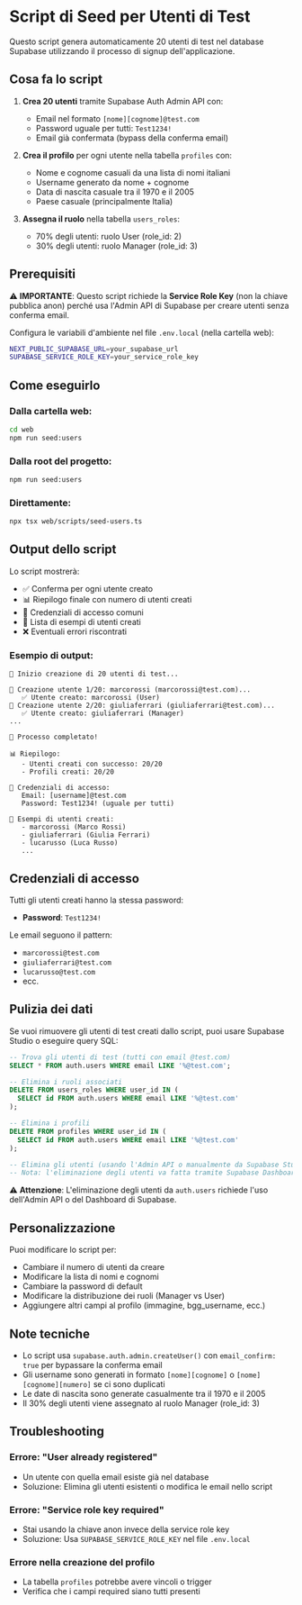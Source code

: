 # Script di Seed per Utenti di Test

Questo script genera automaticamente 20 utenti di test nel database Supabase utilizzando il processo di signup dell'applicazione.

## Cosa fa lo script

1. **Crea 20 utenti** tramite Supabase Auth Admin API con:

   - Email nel formato `[nome][cognome]@test.com`
   - Password uguale per tutti: `Test1234!`
   - Email già confermata (bypass della conferma email)

2. **Crea il profilo** per ogni utente nella tabella `profiles` con:

   - Nome e cognome casuali da una lista di nomi italiani
   - Username generato da nome + cognome
   - Data di nascita casuale tra il 1970 e il 2005
   - Paese casuale (principalmente Italia)

3. **Assegna il ruolo** nella tabella `users_roles`:
   - 70% degli utenti: ruolo User (role_id: 2)
   - 30% degli utenti: ruolo Manager (role_id: 3)

## Prerequisiti

⚠️ **IMPORTANTE**: Questo script richiede la **Service Role Key** (non la chiave pubblica anon) perché usa l'Admin API di Supabase per creare utenti senza conferma email.

Configura le variabili d'ambiente nel file `.env.local` (nella cartella web):

```bash
NEXT_PUBLIC_SUPABASE_URL=your_supabase_url
SUPABASE_SERVICE_ROLE_KEY=your_service_role_key
```

## Come eseguirlo

### Dalla cartella web:

```bash
cd web
npm run seed:users
```

### Dalla root del progetto:

```bash
npm run seed:users
```

### Direttamente:

```bash
npx tsx web/scripts/seed-users.ts
```

## Output dello script

Lo script mostrerà:

- ✅ Conferma per ogni utente creato
- 📊 Riepilogo finale con numero di utenti creati
- 📧 Credenziali di accesso comuni
- 👤 Lista di esempi di utenti creati
- ❌ Eventuali errori riscontrati

### Esempio di output:

```
👥 Inizio creazione di 20 utenti di test...

📝 Creazione utente 1/20: marcorossi (marcorossi@test.com)...
   ✅ Utente creato: marcorossi (User)
📝 Creazione utente 2/20: giuliaferrari (giuliaferrari@test.com)...
   ✅ Utente creato: giuliaferrari (Manager)
...

🎉 Processo completato!

📊 Riepilogo:
   - Utenti creati con successo: 20/20
   - Profili creati: 20/20

📧 Credenziali di accesso:
   Email: [username]@test.com
   Password: Test1234! (uguale per tutti)

👤 Esempi di utenti creati:
   - marcorossi (Marco Rossi)
   - giuliaferrari (Giulia Ferrari)
   - lucarusso (Luca Russo)
   ...
```

## Credenziali di accesso

Tutti gli utenti creati hanno la stessa password:

- **Password**: `Test1234!`

Le email seguono il pattern:

- `marcorossi@test.com`
- `giuliaferrari@test.com`
- `lucarusso@test.com`
- ecc.

## Pulizia dei dati

Se vuoi rimuovere gli utenti di test creati dallo script, puoi usare Supabase Studio o eseguire query SQL:

```sql
-- Trova gli utenti di test (tutti con email @test.com)
SELECT * FROM auth.users WHERE email LIKE '%@test.com';

-- Elimina i ruoli associati
DELETE FROM users_roles WHERE user_id IN (
  SELECT id FROM auth.users WHERE email LIKE '%@test.com'
);

-- Elimina i profili
DELETE FROM profiles WHERE user_id IN (
  SELECT id FROM auth.users WHERE email LIKE '%@test.com'
);

-- Elimina gli utenti (usando l'Admin API o manualmente da Supabase Studio)
-- Nota: l'eliminazione degli utenti va fatta tramite Supabase Dashboard
```

⚠️ **Attenzione**: L'eliminazione degli utenti da `auth.users` richiede l'uso dell'Admin API o del Dashboard di Supabase.

## Personalizzazione

Puoi modificare lo script per:

- Cambiare il numero di utenti da creare
- Modificare la lista di nomi e cognomi
- Cambiare la password di default
- Modificare la distribuzione dei ruoli (Manager vs User)
- Aggiungere altri campi al profilo (immagine, bgg_username, ecc.)

## Note tecniche

- Lo script usa `supabase.auth.admin.createUser()` con `email_confirm: true` per bypassare la conferma email
- Gli username sono generati in formato `[nome][cognome]` o `[nome][cognome][numero]` se ci sono duplicati
- Le date di nascita sono generate casualmente tra il 1970 e il 2005
- Il 30% degli utenti viene assegnato al ruolo Manager (role_id: 3)

## Troubleshooting

### Errore: "User already registered"

- Un utente con quella email esiste già nel database
- Soluzione: Elimina gli utenti esistenti o modifica le email nello script

### Errore: "Service role key required"

- Stai usando la chiave anon invece della service role key
- Soluzione: Usa `SUPABASE_SERVICE_ROLE_KEY` nel file `.env.local`

### Errore nella creazione del profilo

- La tabella `profiles` potrebbe avere vincoli o trigger
- Verifica che i campi required siano tutti presenti
